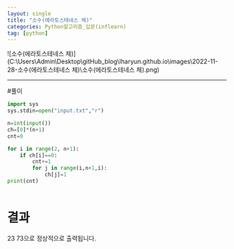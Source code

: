 ```yaml
---
layout: single
title: "소수(에라토스테네스 체)"
categories: Python알고리즘_입문(inflearn)
tag: [python]
---
```



![소수(에라토스테네스 체)](C:\Users\Admin\Desktop\gitHub_blog\lharyun.github.io\images\2022-11-28-소수(에라토스테네스 체)\소수(에라토스테네스 체).png)

<hr>
#풀이 

```python
import sys
sys.stdin=open("input.txt","r")

n=int(input())
ch=[0]*(n+1)
cnt=0

for i in range(2, n+1):
    if ch[i]==0:
        cnt+=1
        for j in range(i,n+1,i):
            ch[j]=1
print(cnt)
              

```
# 결과
  23 73으로 정상적으로 출력됩니다.
